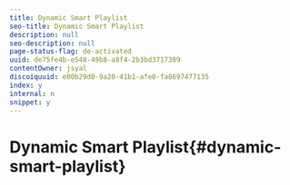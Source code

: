 ```yaml
---
title: Dynamic Smart Playlist
seo-title: Dynamic Smart Playlist
description: null
seo-description: null
page-status-flag: de-activated
uuid: de75fe4b-e548-49b8-a8f4-2b3bd3717389
contentOwner: jsyal
discoiquuid: e00b29d0-9a20-41b1-afe0-fa8697477135
index: y
internal: n
snippet: y
---
```


# Dynamic Smart Playlist{#dynamic-smart-playlist}

